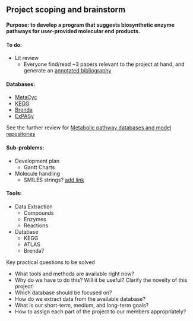 
## Project scoping and brainstorm


#### Purpose: to develop a program that suggests biosynthetic enzyme pathways for user-provided molecular end products.

#### To do:
* Lit review
  * Everyone find/read ~3 papers relevant to the project at hand, and generate an [annotated bibliography](https://guides.library.cornell.edu/annotatedbibliography)
  

#### Databases:
* [MetaCyc](https://metacyc.org/)
* [KEGG](https://www.genome.jp/kegg/)
* [Brenda](https://www.brenda-enzymes.org/)
* [ExPASy](https://web.expasy.org/pathways/)

See the further review for [Metabolic pathway databases and model repositories](https://link.springer.com/content/pdf/10.1007%2Fs40484-017-0108-3.pdf)

#### Sub-problems:
* Development plan
  * Gantt Charts
* Molecule handling
  * SMILES strings? [add link]()

#### Tools:
* Data Extraction
  * Compounds
  * Enzymes
  * Reactions
* Database
  * KEGG
  * ATLAS
  * Brenda?

Key practical questions to be solved
- What tools and methods are available right now?
- Why do we have to do this? Will it be useful? Clarify the novelty of this project!
- Which database should be focused on?
- How do we extract data from the available database?
- What is our short-term, medium, and long-term goals?
- How to assign each part of the project to our members appropriately?